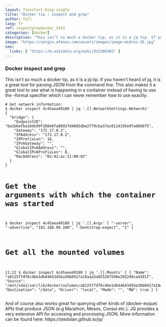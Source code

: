 ```yaml
---
layout: flexstart-blog-single
title: "Docker tip : inspect and grep"
author: full
lang: fr
ref: inspectgrepdocker_1243
categories: [docker]
description: "This isn’t so much a docker tip, as it is a jq tip. If you haven’t heard of jq, it is a great tool for parsing JSON from the command line. This also makes it a great tool to see what is happening in a container instead of having to use the –format specifier which I can never remember how to use exactly:"
image: "https://sergio.afanou.com/assets/images/image-midres-15.jpg"
seo:
  links: [ "https://m.wikidata.org/wiki/Q15206305" ]
---
```


<h3>Docker inspect and grep</h3>

<p>This isn’t so much a docker tip, as it is a jq tip. If you haven’t heard of jq, it is a great tool for parsing JSON from the command line. This also makes it a great tool to see what is happening in a container instead of having to use the –format specifier which I can never remember how to use exactly:</p>

<div class="highlighter-rouge"><div class="highlight"><pre class="highlight"><code># Get network information:
$ docker inspect 4c45aea49180 | jq '.[].NetworkSettings.Networks'
{
  "bridge": {
    "EndpointID": "ba1b6efba16de99f260e0fa8892fd4685dbe2f79cba37ac0114195e9fad66075",
    "Gateway": "172.17.0.1",
    "IPAddress": "172.17.0.2",
    "IPPrefixLen": 16,
    "IPv6Gateway": "",
    "GlobalIPv6Address": "",
    "GlobalIPv6PrefixLen": 0,
    "MacAddress": "02:42:ac:11:00:02"
  }
}

# Get the arguments with which the container was started

$ docker inspect 4c45aea49180 | jq '.[].Args'
[
"-server",
"-advertise",
"192.168.99.100",
"-bootstrap-expect",
"1"
]

# Get all the mounted volumes

11:22 $ docker inspect 4c45aea49180 | jq '.[].Mounts'
[
{
"Name": "a8125ffdf6c4be1db4464345ba36b0417a18aaa3a025267596e292249ca4391f",
"Source": "/mnt/sda1/var/lib/docker/volumes/a8125ffdf6c4be1db4464345ba36b0417a18aaa3a025267596e292249ca4391f/_data",
"Destination": "/data",
"Driver": "local",
"Mode": "",
"RW": true
}
]
</code></pre></div></div>

<p>And of course also works great for querying other kinds of (docker-esque) APIs that produce JSON (e.g Marathon, Mesos, Consul etc.). JQ provides a very extensive API for accessing and processing JSON. More information can be found here: https://stedolan.github.io/jq/</p>
